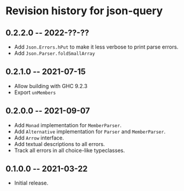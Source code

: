 # Revision history for json-query

## 0.2.2.0 -- 2022-??-??

* Add `Json.Errors.hPut` to make it less verbose to print
  parse errors.
* Add `Json.Parser.foldSmallArray`

## 0.2.1.0 -- 2021-07-15

* Allow building with GHC 9.2.3
* Export `unMembers`

## 0.2.0.0 -- 2021-09-07

* Add `Monad` implementation for `MemberParser`.
* Add `Alternative` implementation for `Parser` and `MemberParser`.
* Add `Arrow` interface.
* Add textual descriptions to all errors.
* Track all errors in all choice-like typeclasses.

## 0.1.0.0 -- 2021-03-22

* Initial release.
